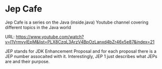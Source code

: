 # Jep Cafe

Jep Cafe is a series on the Java (inside.java) Youtube channel covering different topics in the Java world

URL: https://www.youtube.com/watch?v=l1VrmvyIEpM&list=PLX8CzqL3ArzV4BpOzLanxd4bZr46x5e87&index=21

JEP stands for JDK Enhancement Proposal and for each proposal there is a JEP number assocaited with it. Interestingly,
JEP 1 just describes what JEPs are and their purpose.

